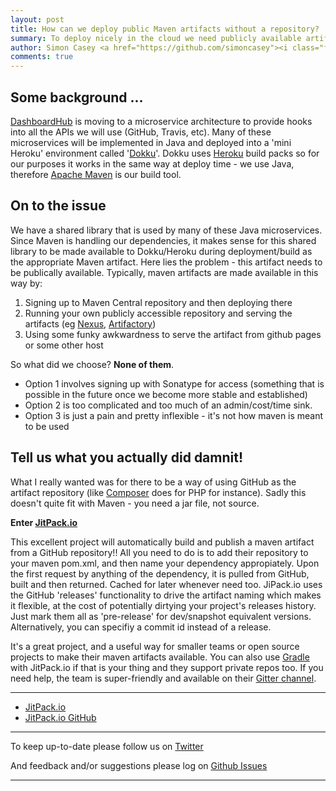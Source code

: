 ```yaml
---
layout: post
title: How can we deploy public Maven artifacts without a repository?
summary: To deploy nicely in the cloud we need publicly available artifacts, but how can we do that without having to run our own repository?
author: Simon Casey <a href="https://github.com/simoncasey"><i class="fa fa-github-square"></i></a> <a href="https://twitter.com/simoncasey1982"><i class="fa fa-twitter-square"></i></a>
comments: true
---
```


## Some background ...
[DashboardHub](http://dashboardhub.io) is moving to a microservice architecture to provide hooks into all the APIs we will use (GitHub, Travis, etc). Many of these microservices will be implemented in Java and deployed into a 'mini Heroku' environment called '[Dokku](http://progrium.com/blog/2013/06/19/dokku-the-smallest-paas-implementation-youve-ever-seen/)'. Dokku uses [Heroku](https://devcenter.heroku.com/categories/java) build packs so for our purposes it works in the same way at deploy time - we use Java, therefore [Apache Maven](https://maven.apache.org/) is our build tool.

## On to the issue
We have a shared library that is used by many of these Java microservices. Since Maven is handling our dependencies, it makes sense for this shared library to be made available to Dokku/Heroku during deployment/build as the appropriate Maven artifact. Here lies the problem - this artifact needs to be publically available.
Typically, maven artifacts are made available in this way by:

1. Signing up to Maven Central repository and then deploying there
2. Running your own publicly accessible repository and serving the artifacts (eg [Nexus](http://www.sonatype.org/nexus/), [Artifactory](http://www.jfrog.com/artifactory/))
3. Using some funky awkwardness to serve the artifact from github pages or some other host

So what did we choose? **None of them**.

- Option 1 involves signing up with Sonatype for access (something that is possible in the future once we become more stable and established)
- Option 2 is too complicated and too much of an admin/cost/time sink.
- Option 3 is just a pain and pretty inflexible - it's not how maven is meant to be used

## Tell us what you actually did damnit!
What I really wanted was for there to be a way of using GitHub as the artifact repository (like [Composer](https://getcomposer.org/) does for PHP for instance). Sadly this doesn't quite fit with Maven - you need a jar file, not source.

**Enter [JitPack.io](https://jitpack.io/)**

This excellent project will automatically build and publish a maven artifact from a GitHub repository!! All you need to do is to add their repository to your maven pom.xml, and then name your dependency appropiately. Upon the first request by anything of the dependency, it is pulled from GitHub, built and then returned. Cached for later whenever need too.
JiPack.io uses the GitHub 'releases' functionality to drive the artifact naming which makes it flexible, at the cost of potentially dirtying your project's releases history. Just mark them all as 'pre-release' for dev/snapshot equivalent versions. Alternatively, you can specifiy a commit id instead of a release.

It's a great project, and a useful way for smaller teams or open source projects to make their maven artifacts available. You can also use [Gradle](https://gradle.org/) with JitPack.io if that is your thing and they support private repos too. If you need help, the team is super-friendly and available on their [Gitter channel](https://gitter.im/jitpack/jitpack.io).

---

- [JitPack.io](https:jitpack.io)
- [JitPack.io GitHub](https://github.com/jitpack/jitpack.io)

---

To keep up-to-date please follow us on [Twitter](https://twitter.com/dashboardhub)

And feedback and/or suggestions please log on [Github Issues](https://github.com/DashboardHub/PipelineDashboard/issues)

---
